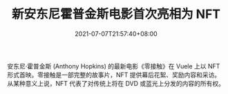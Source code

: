 ﻿---
title: "新安东尼霍普金斯电影首次亮相为 NFT"
date: 2021-07-07T21:57:40+08:00
lastmod: 2021-07-07T16:45:40+08:00
draft: false
authors: ["Nadia"]
description: "安东尼·霍普金斯 (Anthony Hopkins) 的最新电影《零接触》在 Vuele 上以 NFT 形式首映。零接触是一部完整的故事片，NFT 提供幕后花絮、奖励内容和采访。从某种意义上说，NFT 代表了对传统上将在 DVD 或蓝光上分发的内容的所有权。"
featuredImage: "new-anthony-hopkins-movie-debuts-as-nft.png"
tags: ["MMORPG","MMORPG","Play to Earn"]
categories: ["news"]
news: ["MMORPG"]
weight: 
lightgallery: true
pinned: false
recommend: false
recommend1: false
---

安东尼·霍普金斯 (Anthony Hopkins) 的最新电影《零接触》在 Vuele 上以 NFT 形式首映。零接触是一部完整的故事片，NFT 提供幕后花絮、奖励内容和采访。从某种意义上说，NFT 代表了对传统上将在 DVD 或蓝光上分发的内容的所有权。

<!--more-->

